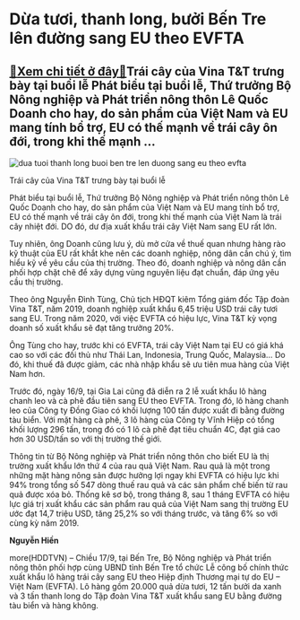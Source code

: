 Dừa tươi, thanh long, bưởi Bến Tre lên đường sang EU theo EVFTA
===============================================================

[:gift:Xem chi tiết ở đây:gift:](https://hddtvn.com/dua-tuoi-thanh-long-buoi-ben-tre-len-duong-sang-eu-theo-evfta/)Trái cây của Vina T&T trưng bày tại buổi lễ Phát biểu tại buổi lễ, Thứ trưởng Bộ Nông nghiệp và Phát triển nông thôn Lê Quốc Doanh cho hay, do sản phẩm của Việt Nam và EU mang tính bổ trợ, EU có thế mạnh về trái cây ôn đới, trong khi thế mạnh …
----------------------------------------------------------------------------------------------------------------------------------------------------------------------------------------------------------------------------------------------------





![dua tuoi thanh long buoi ben tre len duong sang eu theo evfta](https://haiquanonline.com.vn/stores/news_dataimages/hiennt/092020/17/15/in_article/5231_vina_TT.jpg?rt=20200917161003 "Dừa tươi, thanh long, bưởi Bến Tre lên đường sang EU theo EVFTA")


Trái cây của Vina T&T trưng bày tại buổi lễ



Phát biểu tại buổi lễ, Thứ trưởng Bộ Nông nghiệp và Phát triển nông thôn Lê Quốc Doanh cho hay, do sản phẩm của Việt Nam và EU mang tính bổ trợ, EU có thế mạnh về trái cây ôn đới, trong khi thế mạnh của Việt Nam là trái cây nhiệt đới. DO đó, dư địa xuất khẩu trái cây Việt Nam sang EU rất lớn.


Tuy nhiên, ông Doanh cũng lưu ý, dù mở cửa về thuế quan nhưng hàng rào kỹ thuật của EU rất khắt khe nên các doanh nghiệp, nông dân cần chú ý, tìm hiểu kỹ về yêu cầu của thị trường. Theo đó, doanh nghiệp và nông dân cần phối hợp chặt chẽ để xây dựng vùng nguyên liệu đạt chuẩn, đáp ứng yêu cầu thị trường.


Theo ông Nguyễn Đình Tùng, Chủ tịch HĐQT kiêm Tổng giám đốc Tập đoàn Vina T&T, năm 2019, doanh nghiệp xuất khẩu 6,45 triệu USD trái cây tươi sang EU. Trong năm 2020, với việc EVFTA có hiệu lực, Vina T&T kỳ vọng doanh số xuất khẩu sẽ đạt tăng trưởng 20%.


Ông Tùng cho hay, trước khi có EVFTA, trái cây Việt Nam tại EU có giá khá cao so với các đối thủ như Thái Lan, Indonesia, Trung Quốc, Malaysia… Do đó, khi thuế đã được giảm, các nhà nhập khẩu sẽ ưu tiên mua hàng của Việt Nam hơn.


Trước đó, ngày 16/9, tại Gia Lai cũng đã diễn ra 2 lễ xuất khẩu lô hàng chanh leo và cà phê đầu tiên sang EU theo EVFTA. Trong đó, lô hàng chanh leo của Công ty Đồng Giao có khối lượng 100 tấn được xuất đi bằng đường tàu biển. Với mặt hàng cà phê, 3 lô hàng của Công ty Vĩnh Hiệp có tổng khối lượng 296 tấn, trong đó có 1 lô cà phê đạt tiêu chuẩn 4C, đạt giá cao hơn 30 USD/tấn so với thị trường thế giới.


Thông tin từ Bộ Nông nghiệp và Phát triển nông thôn cho biết EU là thị trường xuất khẩu lớn thứ 4 của rau quả Việt Nam. Rau quả là một trong những mặt hàng nông sản được hưởng lợi ngay khi EVFTA có hiệu lực khi 94% trong tổng số 547 dòng thuế rau quả và các sản phẩm chế biến từ rau quả được xóa bỏ. Thống kê sơ bộ, trong tháng 8, sau 1 tháng EVFTA có hiệu lực giá trị xuất khẩu các sản phẩm rau quả của Việt Nam sang thị trường EU ước đạt 14,7 triệu USD, tăng 25,2% so với tháng trước, và tăng 6% so với cùng kỳ năm 2019.




**Nguyễn Hiền**



more(HDDTVN) – Chiều 17/9, tại Bến Tre, Bộ Nông nghiệp và Phát triển nông thôn phối hợp cùng UBND tỉnh Bến Tre tổ chức Lễ công bố chính thức xuất khẩu lô hàng trái cây sang EU theo Hiệp định Thương mại tự do EU – Việt Nam (EVFTA). Lô hàng gồm 20.000 quả dừa tươi, 12 tấn bưởi da xanh và 3 tấn thanh long do Tập đoàn Vina T&T xuất khẩu sang EU bằng đường tàu biển và hàng không.

